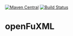 [![Maven Central](http://maven-badges.herokuapp.com/maven-central/org.openfuxml/ofx/badge.svg)](http://search.maven.org/#search%7Cgav%7C1%7Cg%3A%22org.openfuxml%22%20AND%20a%3A%ofx%22) [![Build Status](https://www.aht-group.com/jenkins/buildStatus/icon?job=OFX)](https://www.aht-group.com/jenkins/job/OFX)

# openFuXML

